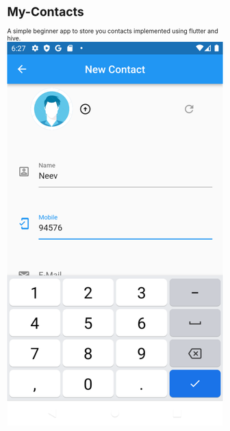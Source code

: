# My-Contacts
A simple beginner app to store you contacts implemented using flutter and hive.
![alt text](https://github.com/kid-116/My-Contacts/blob/main/screenshots/1.png)

